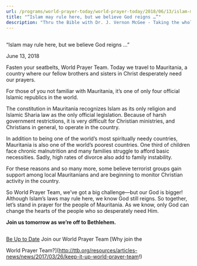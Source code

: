 ```yaml
---
url: /programs/world-prayer-today/world-prayer-today/2018/06/13/islam-may-rule-here-but-we-believe-god-reigns
title: "“Islam may rule here, but we believe God reigns …”"
description: "Thru the Bible with Dr. J. Vernon McGee - Taking the whole Word to the whole world"
---
```







## 
 “Islam may rule here, but we believe God reigns …”


June 13, 2018




Fasten your seatbelts, World Prayer Team. Today we travel to Mauritania, a country where our fellow brothers and sisters in Christ desperately need our prayers.


For those of you not familiar with Mauritania, it’s one of only four official Islamic republics in the world.


The constitution in Mauritania recognizes Islam as its only religion and Islamic Sharia law as the only official legislation. Because of harsh government restrictions, it is very difficult for Christian ministries, and Christians in general, to operate in the country.


In addition to being one of the world’s most spiritually needy countries, Mauritania is also one of the world’s poorest countries. One third of children face chronic malnutrition and many families struggle to afford basic necessities. Sadly, high rates of divorce also add to family instability. 


For these reasons and so many more, some believe terrorist groups gain support among local Mauritanians and are beginning to monitor Christian activity in the country. 


So World Prayer Team, we’ve got a big challenge—but our God is bigger! Although Islam’s laws may rule here, we know God still reigns. So together, let’s stand in prayer for the people of Mauritania. As we know, only God can change the hearts of the people who so desperately need Him. 


**Join us tomorrow as we’re off to Bethlehem.**







## 




[Be Up to Date](http://feeds.feedburner.com/WorldPrayerToday "World Prayer Today RSS Feed")
Join our World Prayer Team
[Why join the  

World Prayer Team?](http://ttb.org/resources/articles-news/news/2017/03/26/keep-it-up-world-prayer-team!)




